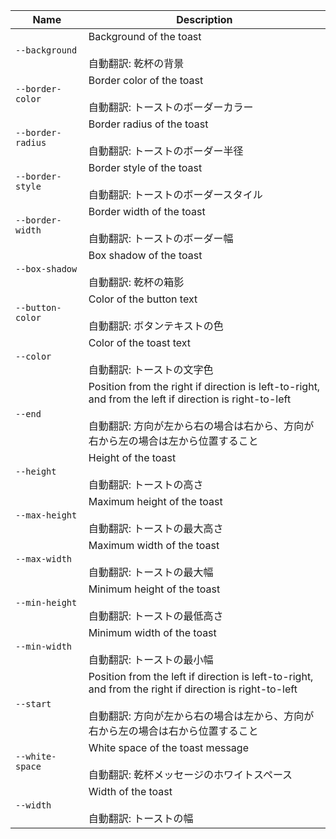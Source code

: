 
| Name | Description |
| --- | --- |
| `--background` | Background of the toast<br /><br />自動翻訳: 乾杯の背景 |
| `--border-color` | Border color of the toast<br /><br />自動翻訳: トーストのボーダーカラー |
| `--border-radius` | Border radius of the toast<br /><br />自動翻訳: トーストのボーダー半径 |
| `--border-style` | Border style of the toast<br /><br />自動翻訳: トーストのボーダースタイル |
| `--border-width` | Border width of the toast<br /><br />自動翻訳: トーストのボーダー幅 |
| `--box-shadow` | Box shadow of the toast<br /><br />自動翻訳: 乾杯の箱影 |
| `--button-color` | Color of the button text<br /><br />自動翻訳: ボタンテキストの色 |
| `--color` | Color of the toast text<br /><br />自動翻訳: トーストの文字色 |
| `--end` | Position from the right if direction is left-to-right, and from the left if direction is right-to-left<br /><br />自動翻訳: 方向が左から右の場合は右から、方向が右から左の場合は左から位置すること |
| `--height` | Height of the toast<br /><br />自動翻訳: トーストの高さ |
| `--max-height` | Maximum height of the toast<br /><br />自動翻訳: トーストの最大高さ |
| `--max-width` | Maximum width of the toast<br /><br />自動翻訳: トーストの最大幅 |
| `--min-height` | Minimum height of the toast<br /><br />自動翻訳: トーストの最低高さ |
| `--min-width` | Minimum width of the toast<br /><br />自動翻訳: トーストの最小幅 |
| `--start` | Position from the left if direction is left-to-right, and from the right if direction is right-to-left<br /><br />自動翻訳: 方向が左から右の場合は左から、方向が右から左の場合は右から位置すること |
| `--white-space` | White space of the toast message<br /><br />自動翻訳: 乾杯メッセージのホワイトスペース |
| `--width` | Width of the toast<br /><br />自動翻訳: トーストの幅 |

